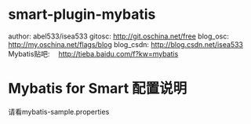 # smart-plugin-mybatis
author:         abel533/isea533
gitosc:         http://git.oschina.net/free
blog_osc:       http://my.oschina.net/flags/blog
blog_csdn:      http://blog.csdn.net/isea533
Mybatis贴吧:   　http://tieba.baidu.com/f?kw=mybatis

# Mybatis for Smart 配置说明
请看mybatis-sample.properties